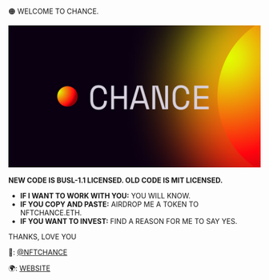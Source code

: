 🟠 WELCOME TO CHANCE.

![Header image](https://raw.githubusercontent.com/nftchance/nftchance/main/opengraph.png)

**NEW CODE IS BUSL-1.1 LICENSED. OLD CODE IS MIT LICENSED.**

- **IF I WANT TO WORK WITH YOU:** YOU WILL KNOW.
- **IF YOU COPY AND PASTE:** AIRDROP ME A TOKEN TO NFTCHANCE.ETH.
- **IF YOU WANT TO INVEST:** FIND A REASON FOR ME TO SAY YES.

THANKS, LOVE YOU

🐤: [@NFTCHANCE](https://twitter.com/nftchance)

🌍: [WEBSITE](https://chance.utc24.io)
